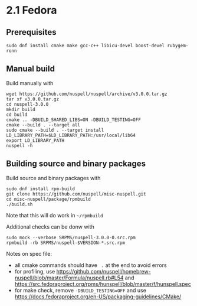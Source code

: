 # 2.1 Fedora

## Prerequisites

    sudo dnf install cmake make gcc-c++ libicu-devel boost-devel rubygem-ronn

## Manual build

Build manually with

    wget https://github.com/nuspell/nuspell/archive/v3.0.0.tar.gz
    tar xf v3.0.0.tar.gz
    cd nuspell-3.0.0
    mkdir build
    cd build
    cmake .. -DBUILD_SHARED_LIBS=ON -DBUILD_TESTING=OFF
    cmake --build . --target all
    sudo cmake --build . --target install
    LD_LIBRARY_PATH=$LD_LIBRARY_PATH:/usr/local/lib64
    export LD_LIBRARY_PATH
    nuspell -h

## Building source and binary packages

Build source and binary packages with

    sudo dnf install rpm-build
    git clone https://github.com/nuspell/misc-nuspell.git
    cd misc-nuspell/package/rpmbuild
    ./build.sh

Note that this will do work in `~/rpmbuild`

Additional checks can be donw with

    sudo mock --verbose SRPMS/nuspell-3.0.0-0.src.rpm
    rpmbuild -rb SRPMS/nuspell-$VERSION-*.src.rpm

Notes on spec file:
* all cmake commands should have ` .` at the end to avoid errors
* for profiling, use https://github.com/nuspell/homebrew-nuspell/blob/master/Formula/nuspell.rb#L54 and https://src.fedoraproject.org/rpms/hunspell/blob/master/f/hunspell.spec
* for make check, remove `-DBUILD_TESTING=OFF` and use https://docs.fedoraproject.org/en-US/packaging-guidelines/CMake/

